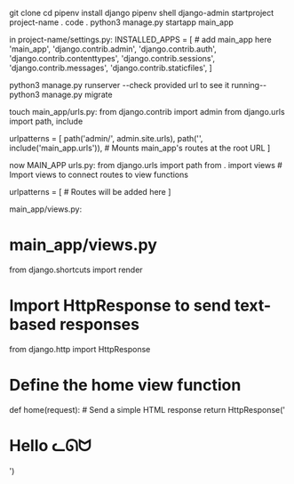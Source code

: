 git clone
cd <project-name>
pipenv install django
pipenv shell
django-admin startproject project-name .
code .
python3 manage.py startapp main_app

in project-name/settings.py:
INSTALLED_APPS = [
    # add main_app here
    'main_app',
    'django.contrib.admin',
    'django.contrib.auth',
    'django.contrib.contenttypes',
    'django.contrib.sessions',
    'django.contrib.messages',
    'django.contrib.staticfiles',
]

python3 manage.py runserver
--check provided url to see it running--
python3 manage.py migrate

touch main_app/urls.py:
from django.contrib import admin
from django.urls import path, include

urlpatterns = [
    path('admin/', admin.site.urls),
    path('', include('main_app.urls')), # Mounts main_app's routes at the root URL
]

now MAIN_APP urls.py:
from django.urls import path
from . import views # Import views to connect routes to view functions

urlpatterns = [
    # Routes will be added here
]

main_app/views.py:
# main_app/views.py

from django.shortcuts import render

# Import HttpResponse to send text-based responses
from django.http import HttpResponse

# Define the home view function
def home(request):
    # Send a simple HTML response
    return HttpResponse('<h1>Hello ᓚᘏᗢ</h1>')


